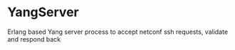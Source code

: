 # YangServer
Erlang based Yang server process to accept netconf ssh requests, validate and respond back
